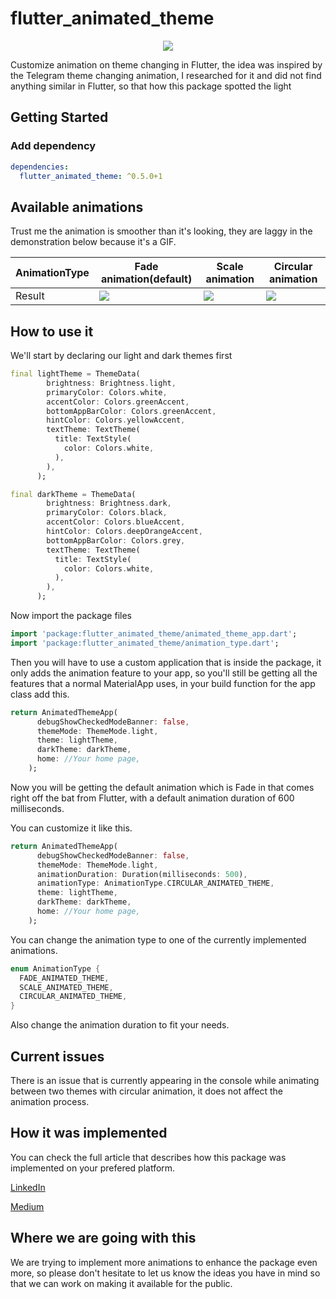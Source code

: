 # flutter_animated_theme



<p align="center">
  <img src="https://i.ibb.co/pLDxh3X/animated-theme-feature.png" />
</p>



Customize animation on theme changing in Flutter, the idea was inspired by the Telegram theme changing animation, I researched for it and did not find anything similar in Flutter, so that how this package spotted the light

## Getting Started

### Add dependency

```yaml
dependencies:
  flutter_animated_theme: ^0.5.0+1
```

## Available animations


Trust me the animation is smoother than it's looking, they are laggy in the demonstration below because it's a GIF.

AnimationType | Fade animation(default) | Scale animation | Circular animation
--- | --- | --- | ---
Result | ![](https://media.giphy.com/media/QZDvnOBXsn1qVE8H4B/source.gif) | ![](https://media.giphy.com/media/Z9EMsThcQfIQMllXtO/source.gif) | ![](https://media.giphy.com/media/JUjhwnGGU81S2c8vO9/source.gif)



## How to use it

We'll start by declaring our light and dark themes first

```dart
final lightTheme = ThemeData(
        brightness: Brightness.light,
        primaryColor: Colors.white,
        accentColor: Colors.greenAccent,
        bottomAppBarColor: Colors.greenAccent,
        hintColor: Colors.yellowAccent,
        textTheme: TextTheme(
          title: TextStyle(
            color: Colors.white,
          ),
        ),
      );
```

```dart
final darkTheme = ThemeData(
        brightness: Brightness.dark,
        primaryColor: Colors.black,
        accentColor: Colors.blueAccent,
        hintColor: Colors.deepOrangeAccent,
        bottomAppBarColor: Colors.grey,
        textTheme: TextTheme(
          title: TextStyle(
            color: Colors.white,
          ),
        ),
      );
```

Now import the package files

```dart
import 'package:flutter_animated_theme/animated_theme_app.dart';
import 'package:flutter_animated_theme/animation_type.dart';
```

Then you will have to use a custom application that is inside the package, it only adds the animation feature to your app, so you'll still be getting all the features that a normal MaterialApp uses, in your build function for the app class add this.

```dart
return AnimatedThemeApp(
      debugShowCheckedModeBanner: false,
      themeMode: ThemeMode.light,
      theme: lightTheme,
      darkTheme: darkTheme,
      home: //Your home page,
    );
```

Now you will be getting the default animation which is Fade in that comes right off the bat from Flutter, with a default animation duration of 600 milliseconds.

You can customize it like this.

```dart
return AnimatedThemeApp(
      debugShowCheckedModeBanner: false,
      themeMode: ThemeMode.light,
      animationDuration: Duration(milliseconds: 500),
      animationType: AnimationType.CIRCULAR_ANIMATED_THEME,
      theme: lightTheme,
      darkTheme: darkTheme,
      home: //Your home page,
    );

```

You can change the animation type to one of the currently implemented animations.

```dart
enum AnimationType {
  FADE_ANIMATED_THEME,
  SCALE_ANIMATED_THEME,
  CIRCULAR_ANIMATED_THEME,
}
```

Also change the animation duration to fit your needs.


## Current issues
There is an issue that is currently appearing in the console while animating between two themes with circular animation, it does not affect the animation process.

## How it was implemented
You can check the full article that describes how this package was implemented on your prefered platform.

<a href="https://www.linkedin.com/pulse/animate-theme-change-flutter-circular-scale-animations-taha-malas/?published=t&trackingId=n1AkvjY%2FTWygNlUbKqCLBA%3D%3D"  target="_blank">LinkedIn</a>


<a href="https://medium.com/@tahamalas/animate-theme-change-with-circular-scale-animations-195836c42517"  target="_blank">Medium</a>
## Where we are going with this

We are trying to implement more animations to enhance the package even more, so please don't hesitate to let us know the ideas you have in mind so that we can work on making it available for the public.
